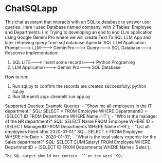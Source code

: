 # ChatSQLapp

 This chat assistant that interacts with an SQLite database to answer user queries.
 Here I used Database named company, with 2 Tables: Employee and Departments.
 I'm Trying to developing an end to end LLm application using Google Gemini Pro where we will create Text To SQL LLM App  and later retrieving query from sql database
 Agenda:
 SQL LLM Application.
 Prompt---> LLM---> GeminiPro---> Query---> SQL Database---> Response
 Implementation:
 1. SQL LITE---> Insert some records---> Python Programing
 2. LLM Application---> Gemini Pro---> SQL Database

How to run:
1. Run sql.py to confirm the records are created successfully: python sql.py
2. Run Streamlit app: streamlit run app.py

 Supported Queries: 
Example Queries:
    - "Show me all employees in the IT department." 
      SQL: SELECT * FROM Employee WHERE DepartmentID = (SELECT ID FROM Departments WHERE Name='IT');
    - "Who is the manager of the HR department?"
      SQL: SELECT Name FROM Employee WHERE ID = (SELECT ManagerID FROM Departments WHERE Name='HR');
    - "List all employees hired after 2020-01-01."
      SQL: SELECT * FROM Employee WHERE HireDate > '2020-01-01';
    - "What is the total salary expense for the Sales department?"
      SQL: SELECT SUM(Salary) FROM Employee WHERE DepartmentID = (SELECT ID FROM Departments WHERE Name='Sales');
    
    The SQL output should not contain ``` or the word 'SQL'.


    
